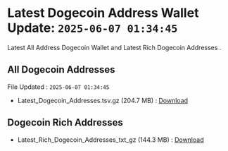 # Latest Dogecoin Address Wallet Update: `2025-06-07 01:34:45`

Latest All Address Dogecoin Wallet and Latest Rich Dogecoin Addresses .

## All Dogecoin Addresses

File Updated : `2025-06-07 01:34:45`

- Latest_Dogecoin_Addresses.tsv.gz (204.7 MB) : [Download](https://github.com/Pymmdrza/Rich-Address-Wallet/releases/tag/Dogecoin)

## Dogecoin Rich Addresses

- Latest_Rich_Dogecoin_Addresses_txt_gz (144.3 MB) : [Download](https://github.com/Pymmdrza/Rich-Address-Wallet/releases/tag/Dogecoin)
